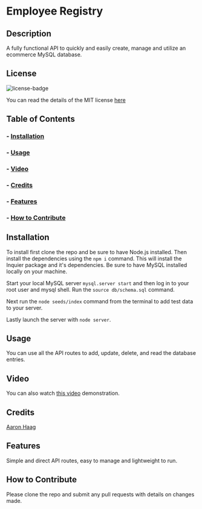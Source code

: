 # Employee Registry
## Description
A fully functional API to quickly and easily create, manage and utilize an ecommerce MySQL database.


## License
![license-badge](https://img.shields.io/badge/license-MIT-brightgreen)  

You can read the details of the MIT license [here](https://choosealicense.com/licenses/mit/)

## Table of Contents
### - [Installation](#installation)
### - [Usage](#Usage)
### - [Video](#Video)
### - [Credits](#Credits)
### - [Features](#features)
### - [How to Contribute](#how-to-contribute)


## Installation
To install first clone the repo and be sure to have Node.js installed. Then install the dependencies using the `npm i` command. This will install the Inquier package and it's dependencies. Be sure to have MySQL installed locally on your machine.

Start your local MySQL server `mysql.server start` and then log in to your root user and mysql shell. Run the `source db/schema.sql` command. 

Next run the `node seeds/index` command from the terminal to add test data to your server. 

Lastly launch the server with `node server`.

## Usage
You can use all the API routes to add, update, delete, and read the database entries.

## Video
You can also watch [this video]( https://drive.google.com/file/d/1BuonB2rld2kJqKzFy_cXuXwKJwA5-Uv4/view ) demonstration. 


## Credits
[Aaron Haag](https://github.com/AMHaag)

## Features
Simple and direct API routes, easy to manage and lightweight to run.

## How to Contribute
Please clone the repo and submit any pull requests with details on changes made. 


